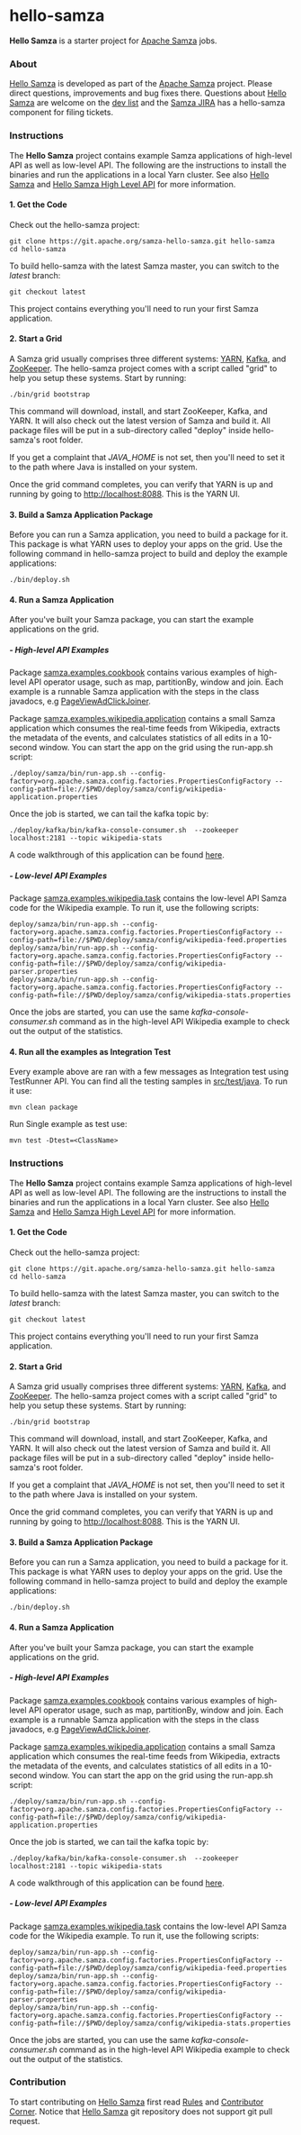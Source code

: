 hello-samza
===========

**Hello Samza** is a starter project for [Apache Samza](http://samza.apache.org/) jobs.

### About

[Hello Samza](http://samza.apache.org/startup/hello-samza/latest/) is developed as part of the [Apache Samza](http://samza.apache.org) project. Please direct questions, improvements and bug fixes there. Questions about [Hello Samza](http://samza.apache.org/startup/hello-samza/latest/) are welcome on the [dev list](http://samza.apache.org/community/mailing-lists.html) and the [Samza JIRA](https://issues.apache.org/jira/browse/SAMZA) has a hello-samza component for filing tickets.

### Instructions

The **Hello Samza** project contains example Samza applications of high-level API as well as low-level API. The following are the instructions to install the binaries and run the applications in a local Yarn cluster. See also [Hello Samza](http://samza.apache.org/startup/hello-samza/latest/) and [Hello Samza High Level API](http://samza.apache.org/learn/tutorials/latest/hello-samza-high-level-yarn.html) for more information.

#### 1. Get the Code

Check out the hello-samza project:

```
git clone https://git.apache.org/samza-hello-samza.git hello-samza
cd hello-samza
```

To build hello-samza with the latest Samza master, you can switch to the _latest_ branch:

```
git checkout latest
```

This project contains everything you'll need to run your first Samza application.

#### 2. Start a Grid

A Samza grid usually comprises three different systems: [YARN](http://hadoop.apache.org/docs/current/hadoop-yarn/hadoop-yarn-site/YARN.html), [Kafka](http://kafka.apache.org/), and [ZooKeeper](http://zookeeper.apache.org/). The hello-samza project comes with a script called "grid" to help you setup these systems. Start by running:

```
./bin/grid bootstrap
```

This command will download, install, and start ZooKeeper, Kafka, and YARN. It will also check out the latest version of Samza and build it. All package files will be put in a sub-directory called "deploy" inside hello-samza's root folder.

If you get a complaint that _JAVA_HOME_ is not set, then you'll need to set it to the path where Java is installed on your system.

Once the grid command completes, you can verify that YARN is up and running by going to [http://localhost:8088](http://localhost:8088). This is the YARN UI.

#### 3. Build a Samza Application Package

Before you can run a Samza application, you need to build a package for it. This package is what YARN uses to deploy your apps on the grid. Use the following command in hello-samza project to build and deploy the example applications:

```
./bin/deploy.sh
```

#### 4. Run a Samza Application

After you've built your Samza package, you can start the example applications on the grid.

##### - High-level API Examples

Package [samza.examples.cookbook](https://github.com/apache/samza-hello-samza/tree/master/src/main/java/samza/examples/cookbook) contains various examples of high-level API operator usage, such as map, partitionBy, window and join. Each example is a runnable Samza application with the steps in the class javadocs, e.g [PageViewAdClickJoiner](https://github.com/apache/samza-hello-samza/blob/master/src/main/java/samza/examples/cookbook/PageViewAdClickJoiner.java).

Package [samza.examples.wikipedia.application](https://github.com/apache/samza-hello-samza/tree/master/src/main/java/samza/examples/wikipedia/application) contains a small Samza application which consumes the real-time feeds from Wikipedia, extracts the metadata of the events, and calculates statistics of all edits in a 10-second window. You can start the app on the grid using the run-app.sh script:

```
./deploy/samza/bin/run-app.sh --config-factory=org.apache.samza.config.factories.PropertiesConfigFactory --config-path=file://$PWD/deploy/samza/config/wikipedia-application.properties
```

Once the job is started, we can tail the kafka topic by:

```
./deploy/kafka/bin/kafka-console-consumer.sh  --zookeeper localhost:2181 --topic wikipedia-stats
```

A code walkthrough of this application can be found [here](http://samza.apache.org/learn/tutorials/latest/hello-samza-high-level-code.html).

##### - Low-level API Examples

Package [samza.examples.wikipedia.task](https://github.com/apache/samza-hello-samza/tree/master/src/main/java/samza/examples/wikipedia/task) contains the low-level API Samza code for the Wikipedia example. To run it, use the following scripts:

```
deploy/samza/bin/run-app.sh --config-factory=org.apache.samza.config.factories.PropertiesConfigFactory --config-path=file://$PWD/deploy/samza/config/wikipedia-feed.properties
deploy/samza/bin/run-app.sh --config-factory=org.apache.samza.config.factories.PropertiesConfigFactory --config-path=file://$PWD/deploy/samza/config/wikipedia-parser.properties
deploy/samza/bin/run-app.sh --config-factory=org.apache.samza.config.factories.PropertiesConfigFactory --config-path=file://$PWD/deploy/samza/config/wikipedia-stats.properties
```

Once the jobs are started, you can use the same _kafka-console-consumer.sh_ command as in the high-level API Wikipedia example to check out the output of the statistics.

#### 4. Run all the examples as Integration Test

Every example above are ran with a few messages as Integration test using TestRunner API. You can find all the testing samples in [src/test/java](https://github.com/apache/samza-hello-samza/tree/master/src/test/java). To run it use:

```
mvn clean package
```

Run Single example as test use:

```
mvn test -Dtest=<ClassName>
```

### Instructions

The **Hello Samza** project contains example Samza applications of high-level API as well as low-level API. The following are the instructions to install the binaries and run the applications in a local Yarn cluster. See also [Hello Samza](http://samza.apache.org/startup/hello-samza/0.13/) and [Hello Samza High Level API](http://samza.apache.org/learn/tutorials/latest/hello-samza-high-level-yarn.html) for more information.

#### 1. Get the Code

Check out the hello-samza project:

```
git clone https://git.apache.org/samza-hello-samza.git hello-samza
cd hello-samza
```

To build hello-samza with the latest Samza master, you can switch to the _latest_ branch:

```
git checkout latest
```

This project contains everything you'll need to run your first Samza application.

#### 2. Start a Grid

A Samza grid usually comprises three different systems: [YARN](http://hadoop.apache.org/docs/current/hadoop-yarn/hadoop-yarn-site/YARN.html), [Kafka](http://kafka.apache.org/), and [ZooKeeper](http://zookeeper.apache.org/). The hello-samza project comes with a script called "grid" to help you setup these systems. Start by running:

```
./bin/grid bootstrap
```

This command will download, install, and start ZooKeeper, Kafka, and YARN. It will also check out the latest version of Samza and build it. All package files will be put in a sub-directory called "deploy" inside hello-samza's root folder.

If you get a complaint that _JAVA_HOME_ is not set, then you'll need to set it to the path where Java is installed on your system.

Once the grid command completes, you can verify that YARN is up and running by going to [http://localhost:8088](http://localhost:8088). This is the YARN UI.

#### 3. Build a Samza Application Package

Before you can run a Samza application, you need to build a package for it. This package is what YARN uses to deploy your apps on the grid. Use the following command in hello-samza project to build and deploy the example applications:

```
./bin/deploy.sh
```

#### 4. Run a Samza Application

After you've built your Samza package, you can start the example applications on the grid.

##### - High-level API Examples

Package [samza.examples.cookbook](https://github.com/apache/samza-hello-samza/tree/master/src/main/java/samza/examples/cookbook) contains various examples of high-level API operator usage, such as map, partitionBy, window and join. Each example is a runnable Samza application with the steps in the class javadocs, e.g [PageViewAdClickJoiner](https://github.com/apache/samza-hello-samza/blob/master/src/main/java/samza/examples/cookbook/PageViewAdClickJoiner.java).

Package [samza.examples.wikipedia.application](https://github.com/apache/samza-hello-samza/tree/master/src/main/java/samza/examples/wikipedia/application) contains a small Samza application which consumes the real-time feeds from Wikipedia, extracts the metadata of the events, and calculates statistics of all edits in a 10-second window. You can start the app on the grid using the run-app.sh script:

```
./deploy/samza/bin/run-app.sh --config-factory=org.apache.samza.config.factories.PropertiesConfigFactory --config-path=file://$PWD/deploy/samza/config/wikipedia-application.properties
```

Once the job is started, we can tail the kafka topic by:

```
./deploy/kafka/bin/kafka-console-consumer.sh  --zookeeper localhost:2181 --topic wikipedia-stats
```

A code walkthrough of this application can be found [here](http://samza.apache.org/learn/tutorials/latest/hello-samza-high-level-code.html).

##### - Low-level API Examples

Package [samza.examples.wikipedia.task](https://github.com/apache/samza-hello-samza/tree/master/src/main/java/samza/examples/wikipedia/task) contains the low-level API Samza code for the Wikipedia example. To run it, use the following scripts:

```
deploy/samza/bin/run-app.sh --config-factory=org.apache.samza.config.factories.PropertiesConfigFactory --config-path=file://$PWD/deploy/samza/config/wikipedia-feed.properties
deploy/samza/bin/run-app.sh --config-factory=org.apache.samza.config.factories.PropertiesConfigFactory --config-path=file://$PWD/deploy/samza/config/wikipedia-parser.properties
deploy/samza/bin/run-app.sh --config-factory=org.apache.samza.config.factories.PropertiesConfigFactory --config-path=file://$PWD/deploy/samza/config/wikipedia-stats.properties
```

Once the jobs are started, you can use the same _kafka-console-consumer.sh_ command as in the high-level API Wikipedia example to check out the output of the statistics.

### Contribution

To start contributing on [Hello Samza](http://samza.apache.org/startup/hello-samza/latest/) first read [Rules](http://samza.apache.org/contribute/rules.html) and [Contributor Corner](https://cwiki.apache.org/confluence/display/SAMZA/Contributor%27s+Corner). Notice that [Hello Samza](http://samza.apache.org/startup/hello-samza/latest/) git repository does not support git pull request.
